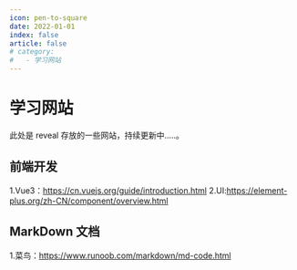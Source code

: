 ```yaml
---
icon: pen-to-square
date: 2022-01-01
index: false
article: false
# category:
#   - 学习网站
---
```


# 学习网站
此处是 reveal 存放的一些网站，持续更新中.....。
## 前端开发
1.Vue3：https://cn.vuejs.org/guide/introduction.html
2.UI:https://element-plus.org/zh-CN/component/overview.html

## MarkDown 文档
1.菜鸟：https://www.runoob.com/markdown/md-code.html

